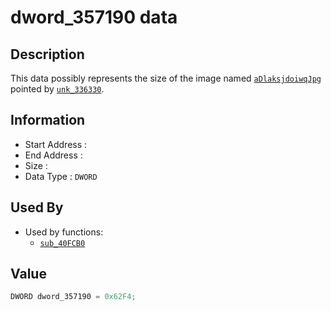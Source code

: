 # dword_357190 data

## Description

This data possibly represents the size of the image named [`aDlaksjdoiwqJpg`](aDlaksjdoiwqJpg.md) pointed by [`unk_336330`](unk_336330.md).

## Information

* Start Address : 
* End Address : 
* Size : 
* Data Type : `DWORD`

## Used By

* Used by functions:
  * [`sub_40FCB0`](sub_40FCB0.md)

## Value

```c
DWORD dword_357190 = 0x62F4;
```


